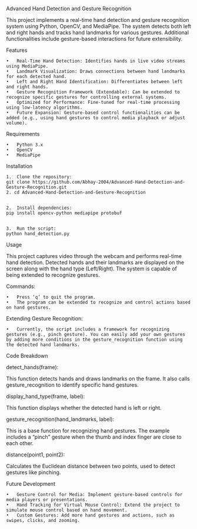 Advanced Hand Detection and Gesture Recognition

This project implements a real-time hand detection and gesture recognition system using Python, OpenCV, and MediaPipe. The system detects both left and right hands and tracks hand landmarks for various gestures. Additional functionalities include gesture-based interactions for future extensibility.

Features

	•	Real-Time Hand Detection: Identifies hands in live video streams using MediaPipe.
	•	Landmark Visualization: Draws connections between hand landmarks for each detected hand.
	•	Left and Right Hand Identification: Differentiates between left and right hands.
	•	Gesture Recognition Framework (Extendable): Can be extended to recognize specific gestures for controlling external systems.
	•	Optimized for Performance: Fine-tuned for real-time processing using low-latency algorithms.
	•	Future Expansion: Gesture-based control functionalities can be added (e.g., using hand gestures to control media playback or adjust volume).

Requirements

	•	Python 3.x
	•	OpenCV
	•	MediaPipe

Installation

	1.	Clone the repository:
    git clone https://github.com/Abhay-2004/Advanced-Hand-Detection-and-Gesture-Recognition.git
    2. cd Advanced-Hand-Detection-and-Gesture-Recognition


	2.	Install dependencies:
    pip install opencv-python mediapipe protobuf


	3.	Run the script:
    python hand_detection.py



Usage

This project captures video through the webcam and performs real-time hand detection. Detected hands and their landmarks are displayed on the screen along with the hand type (Left/Right). The system is capable of being extended to recognize gestures.

Commands:

	•	Press ‘q’ to quit the program.
	•	The program can be extended to recognize and control actions based on hand gestures.

Extending Gesture Recognition:

	•	Currently, the script includes a framework for recognizing gestures (e.g., pinch gesture). You can easily add your own gestures by adding more conditions in the gesture_recognition function using the detected hand landmarks.

Code Breakdown

detect_hands(frame):

This function detects hands and draws landmarks on the frame. It also calls gesture_recognition to identify specific hand gestures.

display_hand_type(frame, label):

This function displays whether the detected hand is left or right.

gesture_recognition(hand_landmarks, label):

This is a base function for recognizing hand gestures. The example includes a “pinch” gesture when the thumb and index finger are close to each other.

distance(point1, point2):

Calculates the Euclidean distance between two points, used to detect gestures like pinching.

Future Development

	•	Gesture Control for Media: Implement gesture-based controls for media players or presentations.
	•	Hand Tracking for Virtual Mouse Control: Extend the project to simulate mouse control based on hand movement.
	•	Custom Gestures: Add more hand gestures and actions, such as swipes, clicks, and zooming.

